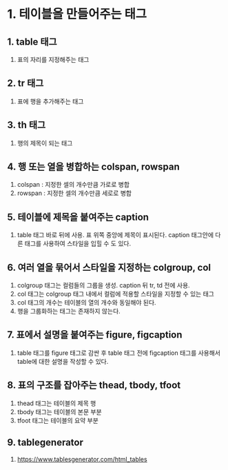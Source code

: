 # 1. 테이블을 만들어주는 태그

## 1. table 태그

1. 표의 자리를 지정해주는 태그

## 2. tr 태그

1. 표에 행을 추가해주는 태그

## 3. th 태그

1. 행의 제목이 되는 태그

## 4. 행 또는 열을 병합하는 colspan, rowspan

1. colspan : 지정한 셀의 개수만큼 가로로 병합
2. rowspan : 지정한 셀의 개수만큼 세로로 병합

## 5. 테이블에 제목을 붙여주는 caption

1. table 태그 바로 뒤에 사용. 표 위쪽 중앙에 제목이 표시된다. caption 태그안에 다른 태그를 사용하여 스타일을 입힐 수 도 있다.

## 6. 여러 열을 묶어서 스타일을 지정하는 colgroup, col

1. colgroup 태그는 컬럼들의 그룹을 생성. caption 뒤 tr, td 전에 사용.
2. col 태그는 colgroup 태그 내에서 컬럼에 적용할 스타일을 지정할 수 있는 태그
3. col 태그의 개수는 테이블의 열의 개수와 동일해야 된다.
4. 행을 그룹화하는 태그는 존재하지 않는다.

## 7. 표에서 설명을 붙여주는 figure, figcaption

1. table 태그를 figure 태그로 감싼 후 table 태그 전에 figcaption 태그를 사용해서 table에 대한 설명을 작성할 수 있다.

## 8. 표의 구조를 잡아주는 thead, tbody, tfoot

1. thead 태그는 테이블의 제목 행
2. tbody 태그는 테이블의 본문 부분
3. tfoot 태그는 테이블의 요약 부분

## 9. tablegenerator
1. https://www.tablesgenerator.com/html_tables